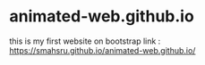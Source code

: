# animated-web.github.io
this is my first website on bootstrap
link : https://smahsru.github.io/animated-web.github.io/


